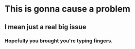 # This is gonna cause a problem
## I mean just a real big issue
### Hopefully you brought you're typing fingers.